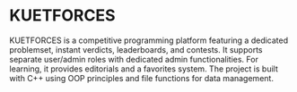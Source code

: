 # KUETFORCES
KUETFORCES is a competitive programming platform featuring a dedicated problemset, instant verdicts, leaderboards, and contests. It supports separate user/admin roles with dedicated admin functionalities. For learning, it provides editorials and a favorites system. The project is built with C++ using OOP principles and file functions for data management.
